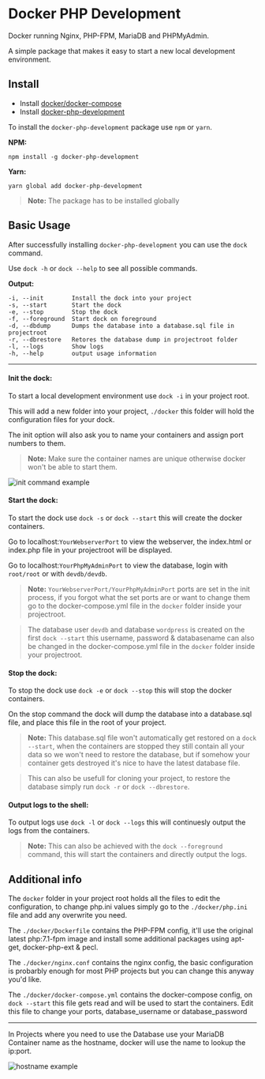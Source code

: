 # Docker PHP Development
Docker running Nginx, PHP-FPM, MariaDB and PHPMyAdmin.

A simple package that makes it easy to start a new local development environment.

## Install
- Install [docker/docker-compose](https://docs.docker.com/compose/install/#prerequisites)
- Install [docker-php-development](https://www.npmjs.com/package/docker-php-development)

To install the `docker-php-development` package use `npm` or `yarn`.

**NPM:**
```
npm install -g docker-php-development
```

**Yarn:**
```
yarn global add docker-php-development
```

> **Note:** The package has to be installed globally



## Basic Usage

After successfully installing `docker-php-development` you can use the `dock` command.

Use `dock -h` or `dock --help` to see all possible commands.

**Output:**
```
-i, --init        Install the dock into your project
-s, --start       Start the dock
-e, --stop        Stop the dock
-f, --foreground  Start dock on foreground
-d, --dbdump      Dumps the database into a database.sql file in projectroot
-r, --dbrestore   Retores the database dump in projectroot folder
-l, --logs        Show logs
-h, --help        output usage information
```

------
#### Init the dock:

To start a local development environment use `dock -i` in your project root.

This will add a new folder into your project, `./docker` this folder will hold the configuration files for your dock.

The init option will also ask you to name your containers and assign port numbers to them.

> **Note:** Make sure the container names are unique otherwise docker won't be able to start them.

![init command example](https://webverder.nl/dock/dock_commands.gif "Init command example")

#### Start the dock:

To start the dock use `dock -s` or `dock --start` this will create the docker containers.

Go to localhost:`YourWebserverPort` to view the webserver, the index.html or index.php file in your projectroot will be displayed.

Go to localhost:`YourPhpMyAdminPort` to view the database, login with `root/root` or with `devdb/devdb`.

> **Note:** `YourWebserverPort/YourPhpMyAdminPort` ports are set in the init process, if you forgot what the set ports are or want to change them go to the docker-compose.yml file in the `docker` folder inside your projectroot.

> The database user `devdb` and database `wordpress` is created on the first `dock --start` this username, password & databasename  can also be changed in the docker-compose.yml file in the `docker` folder inside your projectroot.

#### Stop the dock:

To stop the dock use `dock -e` or `dock --stop` this will stop the docker containers.

On the stop command the dock will dump the database into a database.sql file, and place this file in the root of your project.

> **Note:** This database.sql file won't automatically get restored on a `dock --start`, when the containers are stopped they still contain all your data so we won't need to restore the database, but if somehow your container gets destroyed it's nice to have the latest database file.

>This can also be usefull for cloning your project, to restore the database simply run `dock -r` or `dock --dbrestore`.

#### Output logs to the shell:

To output logs use `dock -l` or `dock --logs` this will continuesly output the logs from the containers.


> **Note:** This can also be achieved with the `dock --foreground` command, this will start the containers and directly output the logs.



## Additional info

The `docker` folder in your project root holds all the files to edit the configuration, to change php.ini values simply go to the `./docker/php.ini` file and add any overwrite you need.

The `./docker/Dockerfile` contains the PHP-FPM config, it'll use the original latest php:7.1-fpm image and install some additional packages using apt-get, docker-php-ext & pecl.

The `./docker/nginx.conf` contains the nginx config, the basic configuration is probarbly enough for most PHP projects but you can change this anyway you'd like.

The `./docker/docker-compose.yml` contains the docker-compose config, on `dock --start` this file gets read and will be used to start the containers.
Edit this file to change your ports, database_username or database_password

---

In Projects where you need to use the Database use your MariaDB Container name as the hostname, docker will use the name to lookup the ip:port.

![hostname example](https://webverder.nl/dock/dock-hostname.png "hostname example")
